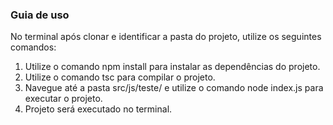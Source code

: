 ### Guia de uso

No terminal após clonar e identificar a pasta do projeto, utilize os seguintes comandos:

1. Utilize o comando npm install para instalar as dependências do projeto.
2. Utilize o comando tsc para compilar o projeto.
3. Navegue até a pasta src/js/teste/ e utilize o comando node index.js para executar o projeto.
4. Projeto será executado no terminal.
